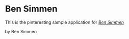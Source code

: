 # Ben Simmen

This is the pinteresting sample application for 
[*Ben Simmen*](http://google.com)

by Ben Simmen